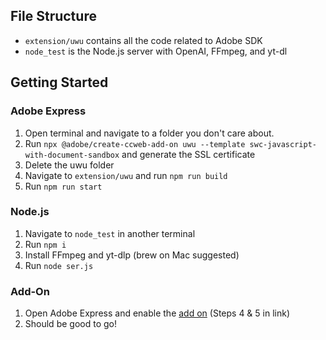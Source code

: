 ## File Structure
- `extension/uwu` contains all the code related to Adobe SDK
- `node_test` is the Node.js server with OpenAI, FFmpeg, and yt-dl

## Getting Started
### Adobe Express
1. Open terminal and navigate to a folder you don't care about.
1. Run `npx @adobe/create-ccweb-add-on uwu --template swc-javascript-with-document-sandbox` and generate the SSL certificate
1. Delete the uwu folder
1. Navigate to `extension/uwu` and run `npm run build`
1. Run `npm run start`
### Node.js
1. Navigate to `node_test` in another terminal
1. Run `npm i`
1. Install FFmpeg and yt-dlp (brew on Mac suggested)
1. Run `node ser.js`
### Add-On
1. Open Adobe Express and enable the [add on](swc-javascript-with-document-sandbox) (Steps 4 & 5 in link)
1. Should be good to go!

